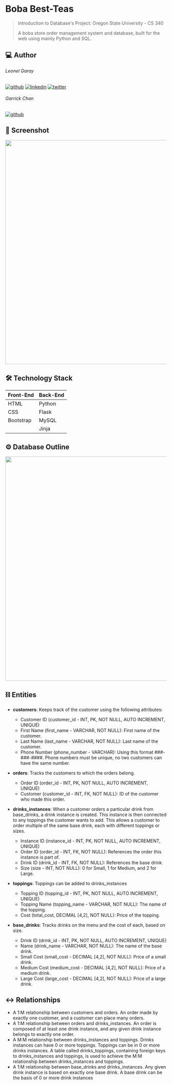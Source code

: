
# Boba Best-Teas
> Introduction to Database's Project: Oregon State University - CS 340<p>
> A boba store order management system and database, built for the web using mainly Python and SQL.

## 💻 Author
######  Leonel Garay
[![github](https://img.shields.io/badge/github-1d1d1d?style=for-the-badge&logo=github&logoColor=white)](https://www.github.com/HelloGaray)
[![linkedin](https://img.shields.io/badge/linkedin-0A66C2?style=for-the-badge&logo=linkedin&logoColor=white)](https://www.linkedin.com/in/hellogaray/)
[![twitter](https://img.shields.io/badge/twitter-1DA1F2?style=for-the-badge&logo=twitter&logoColor=white)](https://twitter.com/hellogaray)
######  Garrick Chan
[![github](https://img.shields.io/badge/github-1d1d1d?style=for-the-badge&logo=github&logoColor=white)](https://www.github.com/HelloGaray)

## 📸 Screenshot
<img src='https://raw.githubusercontent.com/hellogaray/cs340-project/main/Project/static/ssmain.png' width='700'>
  
## 🛠 Technology Stack
| Front-End     | Back-End      |
| ------------- | ------------- |
| HTML          | Python        |
| CSS           | Flask         |
| Bootstrap     | MySQL         |
|               | Jinja         |

## ⚙️ Database Outline
<img src='https://raw.githubusercontent.com/hellogaray/cs340-project/main/Project/static/ss-diagram.png' width='700'>

## ⛓ Entities
- **customers**: Keeps track of the customer using the following attributes:
  - Customer ID (customer_id - INT, PK, NOT NULL, AUTO INCREMENT, UNIQUE)
  - First Name (first_name - VARCHAR, NOT NULL): First name of the customer.
  - Last Name (last_name - VARCHAR, NOT NULL): Last name of the customer.
  - Phone Number (phone_number - VARCHAR): Using this format ###-###-####. Phone numbers must be unique, no two customers can have the same number.

- **orders**: Tracks the customers to which the orders belong.
  - Order ID (order_id - INT, PK, NOT NULL, AUTO INCREMENT, UNIQUE)
  - Customer (customer_id - INT, FK, NOT NULL): ID of the customer who made this order. 
  
- **drinks_instances**: When a customer orders a particular drink from base_drinks, a drink instance is created. This instance is then connected to any toppings the customer wants to add. This allows a customer to order multiple of the same base drink, each with different toppings or sizes.
  - Instance ID (instance_id - INT, PK, NOT NULL, AUTO INCREMENT, UNIQUE)
  - Order ID (order_id - INT, FK, NOT NULL): References the order this instance is part of.
  - Drink ID (drink_id - INT, FK, NOT NULL): References the base drink.
  - Size (size - INT, NOT NULL): 0 for Small, 1 for Medium, and 2 for Large.
- **toppings**: Toppings can be added to drinks_instances
  
  - Topping ID (topping_id - INT, PK, NOT NULL, AUTO INCREMENT, UNIQUE)
  - Topping Name (topping_name - VARCHAR, NOT NULL): The name of the topping.
  - Cost (total_cost, DECIMAL [4,2], NOT NULL): Price of the topping.
  
 - **base_drinks**: Tracks drinks on the menu and the cost of each, based on size.
   - Drink ID (drink_id - INT, PK, NOT NULL, AUTO INCREMENT, UNIQUE)
   - Name (drink_name - VARCHAR, NOT NULL): The name of the base drink.
   - Small Cost (small_cost - DECIMAL [4,2], NOT NULL): Price of a small drink.
   - Medium Cost (medium_cost - DECIMAL [4,2], NOT NULL): Price of a medium drink.
   - Large Cost (large_cost - DECIMAL [4,2], NOT NULL): Price of a large drink.

## ↔️ Relationships
 - A 1:M relationship between customers and orders. An order made by exactly one customer, and a customer can place many orders.
 - A 1:M relationship between orders and drinks_instances. An order is composed of at least one drink instance, and any given drink instance belongs to exactly one order.
 - A M:M relationship between drinks_instances and toppings. Drinks instances can have 0 or more toppings. Toppings can be in 0 or more drinks instances. A table called drinks_toppings, containing foreign keys to drinks_instances and toppings, is used to achieve the M:M relationship between drinks_instances and toppings.
 - A 1:M relationship between base_drinks and drinks_instances. Any given drink instance is based on exactly one base drink. A base drink can be the basis of 0 or more drink instances
